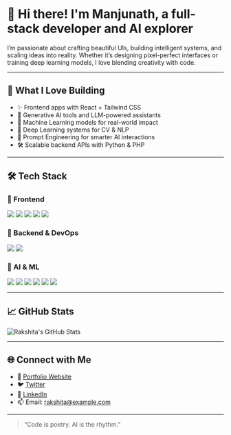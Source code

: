 # 👋 Hi there! I'm **Manjunath**, a full-stack developer and AI explorer

I’m passionate about crafting beautiful UIs, building intelligent systems, and scaling ideas into reality. Whether it’s designing pixel-perfect interfaces or training deep learning models, I love blending creativity with code.

---

## 🧠 What I Love Building
- ✨ Frontend apps with React + Tailwind CSS
- 🧬 Generative AI tools and LLM-powered assistants
- 🧠 Machine Learning models for real-world impact
- 🧠 Deep Learning systems for CV & NLP
- 🧠 Prompt Engineering for smarter AI interactions
- 🛠️ Scalable backend APIs with Python & PHP

---

## 🛠️ Tech Stack

### 🎨 Frontend
<p align="left">
  <img src="https://img.shields.io/badge/HTML5-E34F26?style=for-the-badge&logo=html5&logoColor=white" />
  <img src="https://img.shields.io/badge/CSS3-1572B6?style=for-the-badge&logo=css3&logoColor=white" />
  <img src="https://img.shields.io/badge/JavaScript-F7DF1E?style=for-the-badge&logo=javascript&logoColor=black" />
  <img src="https://img.shields.io/badge/React-61DAFB?style=for-the-badge&logo=react&logoColor=black" />
  <img src="https://img.shields.io/badge/Tailwind_CSS-38B2AC?style=for-the-badge&logo=tailwind-css&logoColor=white" />
</p>

### 🧪 Backend & DevOps
<p align="left">
  <img src="https://img.shields.io/badge/PHP-777BB4?style=for-the-badge&logo=php&logoColor=white" />
  <img src="https://img.shields.io/badge/Python-3776AB?style=for-the-badge&logo=python&logoColor=white" />
</p>

### 🤖 AI & ML
<p align="left">
  <img src="https://img.shields.io/badge/Machine_Learning-FF6F00?style=for-the-badge&logo=mlflow&logoColor=white" />
  <img src="https://img.shields.io/badge/Deep_Learning-EE4C2C?style=for-the-badge&logo=pytorch&logoColor=white" />
  <img src="https://img.shields.io/badge/Computer_Vision-0B3D91?style=for-the-badge&logo=opencv&logoColor=white" />
  <img src="https://img.shields.io/badge/NLP-1F425F?style=for-the-badge&logo=google&logoColor=white" />
  <img src="https://img.shields.io/badge/Generative_AI-005571?style=for-the-badge&logo=openai&logoColor=white" />
  <img src="https://img.shields.io/badge/Prompt_Engineering-FF4500?style=for-the-badge&logo=openai&logoColor=white" />
</p>

---

## 📈 GitHub Stats
![Rakshita's GitHub Stats](https://github-readme-stats.vercel.app/api?username=rakshita-dev&show_icons=true&theme=radical)

---

## 🌐 Connect with Me
- 💼 [Portfolio Website](#)
- 🐦 [Twitter](#)
- 💬 [LinkedIn](#)
- 📫 Email: rakshita@example.com

---

> “Code is poetry. AI is the rhythm.”
